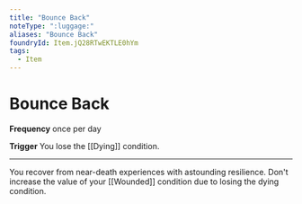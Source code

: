 ```yaml
---
title: "Bounce Back"
noteType: ":luggage:"
aliases: "Bounce Back"
foundryId: Item.jQ28RTwEKTLE0hYm
tags:
  - Item
---
```


# Bounce Back

**Frequency** once per day

**Trigger** You lose the [[Dying]] condition.

* * *

You recover from near-death experiences with astounding resilience. Don't increase the value of your [[Wounded]] condition due to losing the dying condition.
